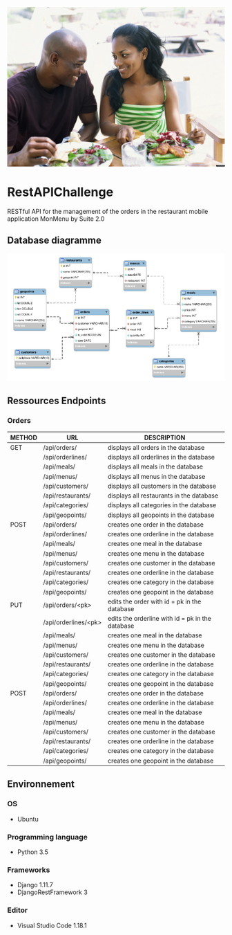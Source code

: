 ![](./family-eating.jpg "Wallpaper")

# RestAPIChallenge
RESTful API for the management of the orders in the restaurant mobile application MonMenu by Suite 2.0

## Database diagramme
![](./models.png "Database diagramme")

## Ressources Endpoints
### Orders
| METHOD | URL               | DESCRIPTION                                 |
|--------|-------------------|---------------------------------------------|
| GET    | /api/orders/      | displays all orders in the database         |
|        | /api/orderlines/  | displays all orderlines in the database     |
|        | /api/meals/       | displays all meals in the database          |
|        | /api/menus/       | displays all menus in the database          |
|        | /api/customers/   | displays all customers in the database      |
|        | /api/restaurants/ | displays all restaurants in the database    |
|        | /api/categories/  | displays all categories in the database     |
|        | /api/geopoints/   | displays all geopoints in the database      |     
| POST   | /api/orders/      | creates one order in the database           |
|        | /api/orderlines/  | creates one orderline in the database       |
|        | /api/meals/       | creates one meal in the database            |
|        | /api/menus/       | creates one menu in the database            |
|        | /api/customers/   | creates one customer in the database        |
|        | /api/restaurants/ | creates one orderline in the database       |
|        | /api/categories/  | creates one category in the database        |
|        | /api/geopoints/   | creates one geopoint in the database        |
| PUT    | /api/orders/\<pk> | edits the order with id = pk in the database|
|        | /api/orderlines/\<pk>  | edits the orderline with id = pk in the database       |
|        | /api/meals/       | creates one meal in the database            |
|        | /api/menus/       | creates one menu in the database            |
|        | /api/customers/   | creates one customer in the database        |
|        | /api/restaurants/ | creates one orderline in the database       |
|        | /api/categories/  | creates one category in the database        |
|        | /api/geopoints/   | creates one geopoint in the database        |
| POST   | /api/orders/      | creates one order in the database           |
|        | /api/orderlines/  | creates one orderline in the database       |
|        | /api/meals/       | creates one meal in the database            |
|        | /api/menus/       | creates one menu in the database            |
|        | /api/customers/   | creates one customer in the database        |
|        | /api/restaurants/ | creates one orderline in the database       |
|        | /api/categories/  | creates one category in the database        |
|        | /api/geopoints/   | creates one geopoint in the database        |

## Environnement
### OS
* Ubuntu

### Programming language
* Python 3.5

### Frameworks
* Django 1.11.7
* DjangoRestFramework 3

### Editor
* Visual Studio Code 1.18.1